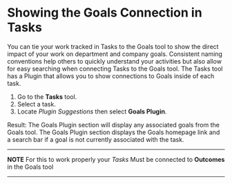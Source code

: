 # Showing the Goals Connection in Tasks
You can tie your work tracked in Tasks to the Goals tool to show the direct impact of your work on department and company goals. Consistent naming conventions help others to quickly understand your activities but also allow for easy searching when connecting Tasks to the Goals tool.
The Tasks tool has a Plugin that allows you to show connections to Goals inside of each task.

1. Go to the **Tasks** tool.
1. Select a task.
1. Locate _Plugin Suggestions_ then select **Goals Plugin**.

Result: The Goals Plugin section will display any associated goals from the Goals tool.
The Goals Plugin section displays the Goals homepage link and a search bar if a goal is not currently associated with the task.

---
**NOTE**
For this to work properly your _Tasks_ Must be connected to **Outcomes** in the Goals tool

---
